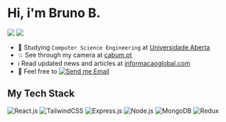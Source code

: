 # Hi, i'm Bruno B.

[![](https://img.shields.io/badge/-@baronix-%23181717?style=flat-square&logo=github)](https://github.com/baronix)
[![](https://img.shields.io/badge/LinkedIn-0077B5?style=flat-square&logo=linkedin&logoColor=white)](https://www.linkedin.com/in/brunob92/)

- :school: Studying `Computer Science Engineering` at [Universidade Aberta](https://portal.uab.pt/)
- :boom: See through my camera at [cabum.pt](https://cabum.pt/) 
- :information_source: Read updated news and articles at [informacaoglobal.com](https://informacaoglobal.com) 
- :email: Feel free to [![Send me Email](https://img.shields.io/static/v1?label=reach&amp;message=out&amp;color=EA4335&amp;style=flat-square)](mailto:baronwork@icloud.com)

## My Tech Stack

![React.js](https://img.shields.io/badge/-React.js-%23282C34?style=flat-square&logo=react)
![TailwindCSS](https://img.shields.io/badge/-TailwindCSS-%231a202c?style=flat-square&logo=tailwind-css)
![Express.js](https://img.shields.io/badge/Express.js-404D59?style=flat-square)
![Node.js](https://img.shields.io/badge/Node.js-43853D?style=flat-square&logo=node.js&logoColor=white)
![MongoDB](https://img.shields.io/badge/MongoDB-4EA94B?style=flat-square&logo=mongodb&logoColor=white)
![Redux](https://img.shields.io/badge/Redux-593D88?style=flat-square&logo=redux&logoColor=white)

